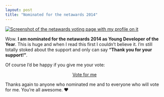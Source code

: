 ```yaml
---
layout: post
title: "Nominated for the netawards 2014"
---
```


[![Screenshot of the netawards voting page with my profile on it](http://img.anselmhannemann.netdna-cdn.com/img/blog/nomination-netawards-2014.png)](https://thenetawards.com/vote/young-developer/anselm-hannemann/)

Wow. **I am nominated for the netawards 2014 as Young Developer of the Year**. This is huge and when I read this first I couldn’t believe it. I’m still totally stoked about the support and only can say **“Thank you for your support!”**.

Of course I’d be happy if you give me your vote:

<a class="btn--big--positive" style="display: block; text-align: center;" href="https://thenetawards.com/vote/young-developer/anselm-hannemann/">Vote for me</a>

Thanks again to anyone who nominated me and to everyone who will vote for me. You’re all awesome. &hearts;


